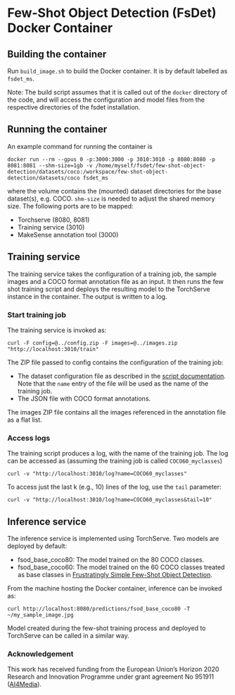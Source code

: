 # Few-Shot Object Detection (FsDet) Docker Container

## Building the container

Run ```build_image.sh``` to build the Docker container. It is by default labelled as ```fsdet_ms```.

Note: The build script assumes that it is called out of the ```docker``` directory of the code, and will access the configuration and model files from the respective directories of the fsdet installation.

## Running the container

An example command for running the container is

```
docker run --rm --gpus 0 -p:3000:3000 -p 3010:3010 -p 8080:8080 -p 8081:8081 --shm-size=1gb -v /home/myself/fsdet/few-shot-object-detection/datasets/coco:/workspace/few-shot-object-detection/datasets/coco fsdet_ms
```

where the volume contains the (mounted) dataset directories for the base dataset(s), e.g. COCO. ```shm-size``` is needed to adjust the shared memory size. The following ports are to be mapped:
- Torchserve (8080, 8081)
- Training service (3010)
- MakeSense annotation tool (3000)


## Training service 

The training service takes the configuration of a training job, the sample images and a COCO format annotation file as an input. It then runs the few shot training script and deploys the resulting model to the TorchServe instance in the container. The output is written to a log.

### Start training job

The training service is invoked as:

```
curl -F config=@../config.zip -F images=@../images.zip "http://localhost:3010/train"
```

The ZIP file passed to config contains the configuration of the training job:
- The dataset configuration file as described in the [script documentation](../README.md). Note that the ```name``` entry of the file will be used as the name of the training job.
- The JSON file with COCO format annotations.

The images ZIP file contains all the images referenced in the annotation file as a flat list.


### Access logs

The training script produces a log, with the name of the training job. The log can be accessed as (assuming the training job is called ```COCO60_myclasses```)

```
curl -v "http://localhost:3010/log?name=COCO60_myclasses"
```

To access just the last k (e.g., 10) lines of the log, use the ```tail``` parameter:

```
curl -v "http://localhost:3010/log?name=COCO60_myclasses&tail=10"
```


## Inference service

The inference service is implemented using TorchServe. Two models are deployed by default:
- fsod_base_coco80: The model trained on the 80 COCO classes.
- fsod_base_coco60: The model trained on the 60 COCO classes treated as base classes in [Frustratingly Simple Few-Shot Object Detection](https://arxiv.org/abs/2003.06957).

From the machine hosting the Docker container, inference can be invoked as:

```
curl http://localhost:8080/predictions/fsod_base_coco80 -T ~/my_sample_image.jpg 
```

Model created during the few-shot training process and deployed to TorchServe can be called in a similar way.

### Acknowledgement

This work has received funding from the European Union’s Horizon 2020 Research and Innovation Programme under grant agreement No 951911 ([AI4Media](https://www.ai4media.eu/)).
